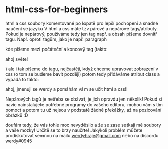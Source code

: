 # html-css-for-beginners
html a css soubory komentované po lopatě pro lepší pochopení a snadné naučení se jazyku
V html a css máte tzv párové a nepárové tagy/atributy. Pokud je nepárový, používáme tedy jen tag např. <link> a obsah
píšeme dovnitř tagu. Např. <link rel="stylesheet" type="text/css" href="neco.css"> oproti tagům, jako je např. paragraph <p> kde píšeme
mezi počáteční a koncový tag (takto: <p>ahoj světe!</p>) ale i tak píšeme do tagu, nejčastěji, když chceme upravovat zobrazení v css (o tom se budeme bavit později)
potom tedy přidáváme atribut class a vypadá to takto: <p class="pozdrav">ahoj, jmenuji se werdy a pomáhám vám se učit html a css!</p>

Nepárových tagů je netřeba se obávat, je jich opravdu jen několik! Pokud si navíc nainstalujete potřebné programy do vašeho editoru,
mohou vám s tím pomoct a potom tu už nejsou v podstatě žádné překážky, až na pozicování obrázků :D

doufám tedy, že vás tohle moc nevyděsilo a že se zase setkají mé soubory a vaše mozky! Určitě se to brzy naučíte! Jakýkoli problém můžete prodiskutovat semnou
na mailu werdyhraje@gmail.com nebo na discordu werdy#0945
